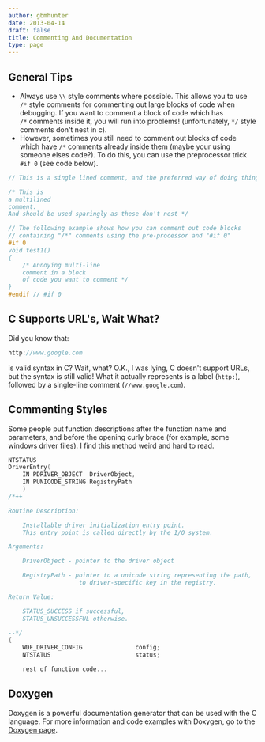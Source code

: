 ```yaml
---
author: gbmhunter
date: 2013-04-14
draft: false
title: Commenting And Documentation
type: page
---
```


## General Tips

* Always use `\\` style comments where possible. This allows you to use `/*` style comments for commenting out large blocks of code when debugging. If you want to comment a block of code which has `/*` comments inside it, you will run into problems! (unfortunately, `*/` style comments don't nest in c).
* However, sometimes you still need to comment out blocks of code which have `/*` comments already inside them (maybe your using someone elses code?). To do this, you can use the preprocessor trick `#if 0` (see code below).

```c    
// This is a single lined comment, and the preferred way of doing things

/* This is
a multilined
comment.
And should be used sparingly as these don't nest */

// The following example shows how you can comment out code blocks
// containing "/*" comments using the pre-processor and "#if 0"
#if 0
void test1()
{
    /* Annoying multi-line
    comment in a block
    of code you want to comment */
}
#endif // #if 0
```

## C Supports URL's, Wait What?

Did you know that:

```c    
http://www.google.com
```

is valid syntax in C? Wait, what? O.K., I was lying, C doesn't support URLs, but the syntax is still valid! What it actually represents is a label (`http:`), followed by a single-line comment (`//www.google.com`).

## Commenting Styles

Some people put function descriptions after the function name and parameters, and before the opening curly brace (for example, some windows driver files). I find this method weird and hard to read.

```c    
NTSTATUS
DriverEntry(
    IN PDRIVER_OBJECT  DriverObject,
    IN PUNICODE_STRING RegistryPath
    )
/*++

Routine Description:

    Installable driver initialization entry point.
    This entry point is called directly by the I/O system.

Arguments:

    DriverObject - pointer to the driver object

    RegistryPath - pointer to a unicode string representing the path,
                    to driver-specific key in the registry.

Return Value:

    STATUS_SUCCESS if successful,
    STATUS_UNSUCCESSFUL otherwise.

--*/
{
    WDF_DRIVER_CONFIG               config;
    NTSTATUS                        status;

    rest of function code...
```

## Doxygen

Doxygen is a powerful documentation generator that can be used with the C language. For more information and code examples with Doxygen, go to the [Doxygen page](/programming/general/doxygen).
